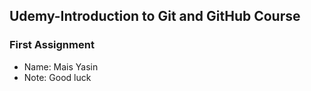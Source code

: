 ## Udemy-Introduction to Git and GitHub Course
### First Assignment

* Name: Mais Yasin
* Note: Good luck
